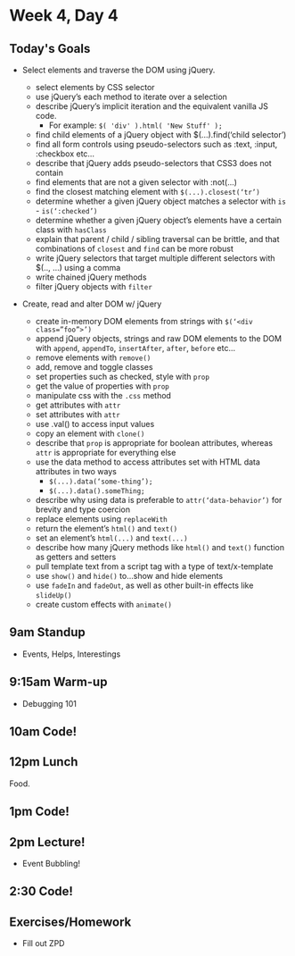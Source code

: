 # Week 4, Day 4

## Today's Goals

- Select elements and traverse the DOM using jQuery.
  - select elements by CSS selector
  - use jQuery’s each method to iterate over a selection
  - describe jQuery’s implicit iteration and the equivalent vanilla JS code.
    - For example: `$( 'div' ).html( 'New Stuff' );`
  - find child elements of a jQuery object with $(...).find(‘child selector’)
  - find all form controls using pseudo-selectors such as :text, :input, :checkbox etc…
  - describe that jQuery adds pseudo-selectors that CSS3 does not contain
  - find elements that are not a given selector with :not(...)
  - find the closest matching element with `$(...).closest(‘tr’)`
  - determine whether a given jQuery object matches a selector with `is` - `is(‘:checked’)`
  - determine whether a given jQuery object’s elements have a certain class with `hasClass`
  - explain that parent / child / sibling traversal can be brittle, and that combinations of `closest` and `find` can be more robust
  - write jQuery selectors that target multiple different selectors with $(.., …) using a comma
  - write chained jQuery methods
  - filter jQuery objects with `filter`

- Create, read and alter DOM w/ jQuery
  - create in-memory DOM elements from strings with `$(‘<div class=”foo”>’)`
  - append jQuery objects, strings and raw DOM elements to the DOM with `append`, `appendTo`, `insertAfter`, `after`, `before` etc…
  - remove elements with `remove()`
  - add, remove and toggle classes
  - set properties such as checked, style with `prop`
  - get the value of properties with `prop`
  - manipulate css with the `.css` method
  - get attributes with `attr`
  - set attributes with `attr`
  - use .val() to access input values
  - copy an element with `clone()`
  - describe that `prop` is appropriate for boolean attributes, whereas `attr` is appropriate for everything else
  - use the data method to access attributes set with HTML data attributes in two ways
    - `$(...).data(‘some-thing’);`
    - `$(...).data().someThing;`
  - describe why using data is preferable to `attr(‘data-behavior’)` for brevity and type coercion
  - replace elements using `replaceWith`
  - return the element’s `html()` and `text()`
  - set an element’s `html(...)` and `text(...)`
  - describe how many jQuery methods like `html()` and `text()` function as getters and setters
  - pull template text from a script tag with a type of text/x-template
  - use `show()` and `hide()` to...show and hide elements
  - use `fadeIn` and `fadeOut`, as well as other built-in effects like `slideUp()`
  - create custom effects with `animate()`

## 9am Standup

- Events, Helps, Interestings

## 9:15am Warm-up

- Debugging 101

## 10am Code!

## 12pm Lunch

Food.

## 1pm Code!

## 2pm Lecture!

- Event Bubbling!

## 2:30 Code!

## Exercises/Homework

- Fill out ZPD
